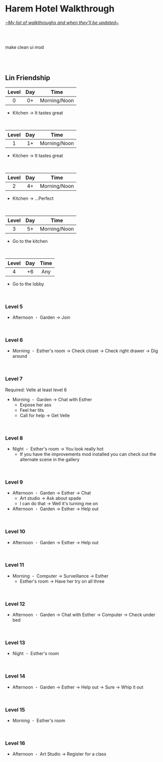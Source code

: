 # Harem Hotel Walkthrough
[*\~My list of walkthroughs and when they'll be updated\~*](https://www.patreon.com/maimlain)

<br>
<br>

make clean ui mod

<br>
<br>

## Lin Friendship
Level | Day | Time
:---: | :---: | :---:
0 | 0+ | Morning/Noon
- Kitchen -> It tastes great

<br>

Level | Day | Time
:---: | :---: | :---:
1 | 1+ | Morning/Noon
- Kitchen -> It tastes great

<br>

Level | Day | Time
:---: | :---: | :---:
2 | 4+ | Morning/Noon
- Kitchen -> ...Perfect

<br>

Level | Day | Time
:---: | :---: | :---:
3 | 5+ | Morning/Noon
- Go to the kitchen

<br>

Level | Day | Time
:---: | :---: | :---:
4 | +6 | Any
- Go to the lobby

<br>

### Level 5
- Afternoon &nbsp;-&nbsp; Garden -> Join

<br>

### Level 6
- Morning &nbsp;-&nbsp; Esther's room -> Check closet -> Check right drawer -> Dig around

<br>

### Level 7
Required: Velle at least level 6
- Morning &nbsp;-&nbsp; Garden -> Chat with Esther
    - Expose her ass
    - Feel her tits
    - Call for help -> Get Velle

<br>

### Level 8
- Night &nbsp;-&nbsp; Esther's room -> You look really hot
    - If you have the improvements mod installed you can check out the alternate scene in the gallery

<br>

### Level 9
- Afternoon &nbsp;-&nbsp; Garden -> Esther -> Chat
  - Art studio -> Ask about spade
  - I can do that -> Well it's turning me on
- Afternoon &nbsp;-&nbsp; Garden -> Esther -> Help out

<br>

### Level 10
- Afternoon &nbsp;-&nbsp; Garden -> Esther -> Help out

<br>

### Level 11
- Morning &nbsp;-&nbsp; Computer -> Surveillance -> Esther
  - Esther's room -> Have her try on all three

<br>

### Level 12
- Afternoon &nbsp;-&nbsp; Garden -> Chat with Esther -> Computer -> Check under bed

<br>

### Level 13
- Night &nbsp;-&nbsp; Esther's room

<br>

### Level 14
- Afternoon &nbsp;-&nbsp; Garden -> Esther -> Help out -> Sure -> Whip it out

<br>

### Level 15
- Morning &nbsp;-&nbsp; Esther's room

<br>

### Level 16
- Afternoon &nbsp;-&nbsp; Art Studio -> Register for a class
